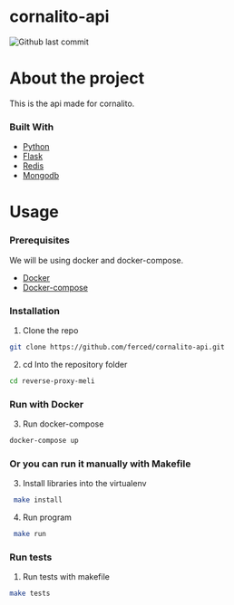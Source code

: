 # cornalito-api

![Github last commit](https://img.shields.io/github/last-commit/ferced/cornalito-api)



# About the project
 
This is the api made for cornalito.


### Built With

* [Python](https://python.org)
* [Flask](https://flask.palletsprojects.com/en/2.0.x/)
* [Redis](https://redis.io/)
* [Mongodb](https://www.mongodb.com)


# Usage

### Prerequisites

We will be using docker and docker-compose.

* [Docker](https://docs.docker.com/get-docker/)
* [Docker-compose](https://docs.docker.com/compose/install/)


### Installation

1. Clone the repo
  ```sh
  git clone https://github.com/ferced/cornalito-api.git
  ```
2. cd Into the repository folder
  ```sh
  cd reverse-proxy-meli
  ```
### Run with Docker

3. Run docker-compose
  ```sh
  docker-compose up
  ```
### Or you can run it manually with Makefile

3. Install libraries into the virtualenv
  ```sh
   make install
   ```
4. Run program
  ```sh
   make run
   ```
   
### Run tests

1. Run tests with makefile
  ```sh
  make tests
  ```
